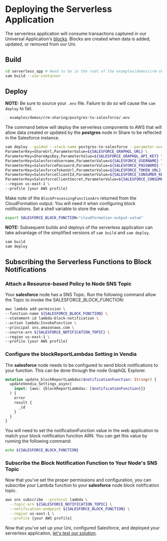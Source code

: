 # Deploying the Serverless Application

The serverless application will consume transactions captured in our Universal Application's [blocks](https://www.vendia.net/docs/share/terms-and-definitions#block). Blocks are created when data is added, updated, or removed from our Uni.

## Build

```bash
cd serverless_app # Need to be in the root of the examples/demos/crm-sharing/postgres-to-salesforce example
sam build --use-container
```

## Deploy

**NOTE:** Be sure to source your `.env` file. Failure to do so will cause the `sam deploy` to fail.

```bash
. examples/demos/crm-sharing/postgres-to-salesforce/.env
```

The command below will deploy the serverless components to AWS that will allow data created or updated by the **postgres** node in Share to be reflected in the Salesforce instance.

```bash
sam deploy --guided --stack-name postgres-to-salesforce --parameter-overrides \
ParameterKey=ShareUrl,ParameterValue=${SALESFORCE_GRAPHQL_URL} \
ParameterKey=ShareApiKey,ParameterValue=${SALESFORCE_GRAPHQL_API_KEY} \
ParameterKey=SalesforceUsername,ParameterValue=${SALESFORCE_USERNAME} \
ParameterKey=SalesforcePassword,ParameterValue=${SALESFORCE_PASSWORD} \
ParameterKey=SalesforceTokenUrl,ParameterValue=${SALESFORCE_TOKEN_URL} \
ParameterKey=SalesforceClientId,ParameterValue=${SALESFORCE_CONSUMER_KEY} \
ParameterKey=SalesforceClientSecret,ParameterValue=${SALESFORCE_CONSUMER_SECRET} \
--region us-east-1 \
--profile [your AWS profile]
```

Make note of the `BlockProcessingFunctionArn` returned from the CloudFormation output. You will need it when configuring block notifications. Set a shell variable to store the value.

```bash
export SALESFORCE_BLOCK_FUNCTION="cloudformation-output-value"
```

**NOTE:** Subsequent builds and deploys of the serverless application can take advantage of the simplified versions of `sam build` and `sam deploy`.

```bash
sam build
sam deploy
```

## Subscribing the Serverless Functions to Block Notifications

### Attach a Resource-based Policy to Node SNS Topic

Your **salesforce** node has a SNS Topic. Run the following command allow the Topic to invoke the SALESFORCE_BLOCK_FUNCTION:

```bash
aws lambda add-permission \
--function-name ${SALESFORCE_BLOCK_FUNCTION} \
--statement-id lambda-block-notification \
--action lambda:InvokeFunction \
--principal sns.amazonaws.com \
--source-arn ${SALESFORCE_NOTIFICATION_TOPIC} \
--region us-east-1 \
--profile [your AWS profile]
```

### Configure the blockReportLambdas Setting in Vendia

The **salesforce** node needs to be configured to send block notifications to your function. This can be done through the node GraphQL Explorer.

```graphql
mutation update_blockReportLambdas($notificationFunction: String!) {
  updateVendia_Settings_async(
    input: {aws: {blockReportLambdas: [$notificationFunction]}}
  ) {
    error
    result {
      _id
    }
  }
}
```

You will need to set the notificationFunction value in the web application to match your block notification function ARN. You can get this value by running the following command:

```bash
echo ${SALESFORCE_BLOCK_FUNCTION}
```

### Subscribe the Block Notification Function to Your Node's SNS Topic

Now that you've set the proper permissions and configuration, you can subscribe your Lambda function to your **salesforce** node block notification topic.

```bash
aws sns subscribe --protocol lambda \
  --topic-arn ${SALESFORCE_NOTIFICATION_TOPIC} \
  --notification-endpoint ${SALESFORCE_BLOCK_FUNCTION} \
  --region us-east-1 \
  --profile [your AWS profile]
```

Now that you've set up your Uni, configured Salesforce, and deployed your serverless application, [let's test our solution](./testing-solution.md).
